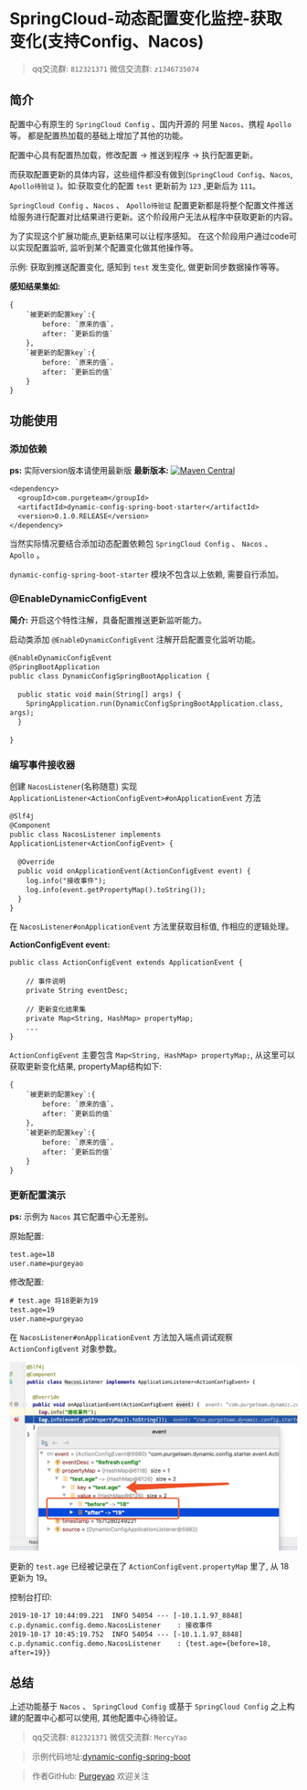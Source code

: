 # SpringCloud-动态配置变化监控-获取变化(支持Config、Nacos)

> qq交流群: `812321371`
> 微信交流群: `z1346735074`

## 简介

配置中心有原生的 `SpringCloud Config` 、国内开源的 阿里 `Nacos`、携程 `Apollo` 等。
都是配置热加载的基础上增加了其他的功能。

配置中心具有配置热加载，修改配置 -> 推送到程序 -> 执行配置更新。

而获取配置更新的具体内容，这些组件都没有做到(`SpringCloud Config`、`Nacos`, `Apollo待验证` )。如:获取变化的配置 `test` 更新前为 `123` ,更新后为 `111`。

`SpringCloud Config` 、`Nacos` 、 `Apollo待验证` 配置更新都是将整个配置文件推送给服务进行配置对比结果进行更新。这个阶段用户无法从程序中获取更新的内容。

为了实现这个扩展功能点,更新结果可以让程序感知。
在这个阶段用户通过code可以实现配置监听, 监听到某个配置变化做其他操作等。

示例: 获取到推送配置变化, 感知到 `test` 发生变化, 做更新同步数据操作等等。

**感知结果集如:**

```
{
    `被更新的配置key`:{
        before: `原来的值`，
        after: `更新后的值`
    },
    `被更新的配置key`:{
        before: `原来的值`，
        after: `更新后的值`
    }
}
```

## 功能使用

### 添加依赖

**ps:** 实际version版本请使用最新版
**最新版本:** [![Maven Central](https://img.shields.io/maven-central/v/com.purgeteam/dynamic-config-spring-boot-starter.svg?label=Maven%20Central)](https://search.maven.org/search?q=g:com.purgeteam%20AND%20a:dynamic-config-spring-boot-starter)

```
<dependency>
  <groupId>com.purgeteam</groupId>
  <artifactId>dynamic-config-spring-boot-starter</artifactId>
  <version>0.1.0.RELEASE</version>
</dependency>
```

当然实际情况要结合添加动态配置依赖包 `SpringCloud Config` 、 `Nacos` 、 `Apollo` 。

`dynamic-config-spring-boot-starter` 模块不包含以上依赖, 需要自行添加。

### @EnableDynamicConfigEvent

**简介:** 开启这个特性注解，具备配置推送更新监听能力。


启动类添加 `@EnableDynamicConfigEvent` 注解开启配置变化监听功能。
```
@EnableDynamicConfigEvent
@SpringBootApplication
public class DynamicConfigSpringBootApplication {

  public static void main(String[] args) {
    SpringApplication.run(DynamicConfigSpringBootApplication.class, args);
  }

}
```

### 编写事件接收器

创建 `NacosListener`(名称随意)  实现 `ApplicationListener<ActionConfigEvent>#onApplicationEvent` 方法

```
@Slf4j
@Component
public class NacosListener implements ApplicationListener<ActionConfigEvent> {

  @Override
  public void onApplicationEvent(ActionConfigEvent event) {
    log.info("接收事件");
    log.info(event.getPropertyMap().toString());
  }
}
```

在 `NacosListener#onApplicationEvent` 方法里获取目标值, 作相应的逻辑处理。

**ActionConfigEvent event:**
```
public class ActionConfigEvent extends ApplicationEvent {

    // 事件说明
    private String eventDesc;
    
    // 更新变化结果集
    private Map<String, HashMap> propertyMap;
    ...
}
```

`ActionConfigEvent` 主要包含 `Map<String, HashMap> propertyMap;`, 从这里可以获取更新变化结果, propertyMap结构如下:

```
{
    `被更新的配置key`:{
        before: `原来的值`，
        after: `更新后的值`
    },
    `被更新的配置key`:{
        before: `原来的值`，
        after: `更新后的值`
    }
}
```

### 更新配置演示

**ps:** 示例为 `Nacos` 其它配置中心无差别。

原始配置:

```
test.age=18
user.name=purgeyao
```

修改配置:

```
# test.age 将18更新为19
test.age=19
user.name=purgeyao
```

在 `NacosListener#onApplicationEvent` 方法加入端点调试观察 `ActionConfigEvent` 对象参数。

![img](https://raw.githubusercontent.com/purgeyao/purgeyao.github.io/master/img/blog/2019-10-17/config1.png)

更新的 `test.age` 已经被记录在了 `ActionConfigEvent.propertyMap` 里了, 从 18 更新为 19。

控制台打印:

```
2019-10-17 10:44:09.221  INFO 54054 --- [-10.1.1.97_8848] c.p.dynamic.config.demo.NacosListener    : 接收事件
2019-10-17 10:45:19.752  INFO 54054 --- [-10.1.1.97_8848] c.p.dynamic.config.demo.NacosListener    : {test.age={before=18, after=19}}
```

## 总结

上述功能基于 `Nacos` 、 `SpringCloud Config` 或基于 `SpringCloud Config` 之上构建的配置中心都可以使用, 其他配置中心待验证。

> qq交流群: `812321371`
> 微信交流群: `MercyYao`

> 示例代码地址:[dynamic-config-spring-boot](https://github.com/purgeteam/dynamic-config-spring-boot)

> 作者GitHub:
[Purgeyao](https://github.com/purgeyao) 欢迎关注